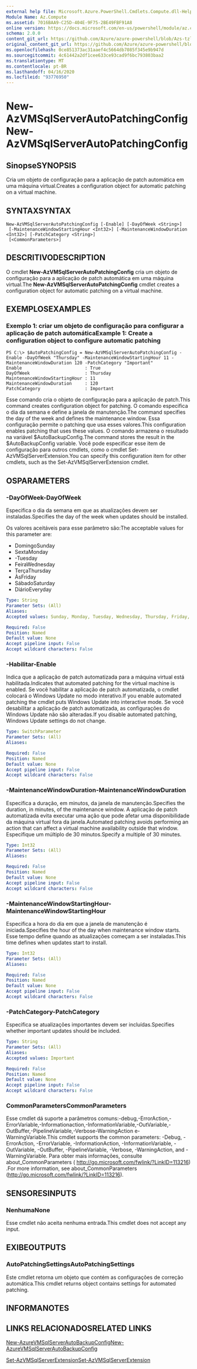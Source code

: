 ```yaml
---
external help file: Microsoft.Azure.PowerShell.Cmdlets.Compute.dll-Help-Help.xml
Module Name: Az.Compute
ms.assetid: 7016BAA9-C25D-404E-9F75-2BE49FBF91A8
online version: https://docs.microsoft.com/en-us/powershell/module/az.compute/new-azvmsqlserverautopatchingconfig
schema: 2.0.0
content_git_url: https://github.com/Azure/azure-powershell/blob/Azs-tzl/src/Compute/Compute/help/New-AzVMSqlServerAutoPatchingConfig.md
original_content_git_url: https://github.com/Azure/azure-powershell/blob/Azs-tzl/src/Compute/Compute/help/New-AzVMSqlServerAutoPatchingConfig.md
ms.openlocfilehash: 0ce851373ac31aaef4c5664db7085f345e9b947d
ms.sourcegitcommit: 4c61442a2df1cee633ce93cad9f6bc793803baa2
ms.translationtype: MT
ms.contentlocale: pt-BR
ms.lasthandoff: 04/16/2020
ms.locfileid: "93776950"
---
```

# <span data-ttu-id="bf24c-101">New-AzVMSqlServerAutoPatchingConfig</span><span class="sxs-lookup"><span data-stu-id="bf24c-101">New-AzVMSqlServerAutoPatchingConfig</span></span>

## <span data-ttu-id="bf24c-102">Sinopse</span><span class="sxs-lookup"><span data-stu-id="bf24c-102">SYNOPSIS</span></span>
<span data-ttu-id="bf24c-103">Cria um objeto de configuração para a aplicação de patch automática em uma máquina virtual.</span><span class="sxs-lookup"><span data-stu-id="bf24c-103">Creates a configuration object for automatic patching on a virtual machine.</span></span>

## <span data-ttu-id="bf24c-104">SYNTAX</span><span class="sxs-lookup"><span data-stu-id="bf24c-104">SYNTAX</span></span>

```
New-AzVMSqlServerAutoPatchingConfig [-Enable] [-DayOfWeek <String>]
 [-MaintenanceWindowStartingHour <Int32>] [-MaintenanceWindowDuration <Int32>] [-PatchCategory <String>]
 [<CommonParameters>]
```

## <span data-ttu-id="bf24c-105">DESCRITIVO</span><span class="sxs-lookup"><span data-stu-id="bf24c-105">DESCRIPTION</span></span>
<span data-ttu-id="bf24c-106">O cmdlet **New-AzVMSqlServerAutoPatchingConfig** cria um objeto de configuração para a aplicação de patch automática em uma máquina virtual.</span><span class="sxs-lookup"><span data-stu-id="bf24c-106">The **New-AzVMSqlServerAutoPatchingConfig** cmdlet creates a configuration object for automatic patching on a virtual machine.</span></span>

## <span data-ttu-id="bf24c-107">EXEMPLOS</span><span class="sxs-lookup"><span data-stu-id="bf24c-107">EXAMPLES</span></span>

### <span data-ttu-id="bf24c-108">Exemplo 1: criar um objeto de configuração para configurar a aplicação de patch automática</span><span class="sxs-lookup"><span data-stu-id="bf24c-108">Example 1: Create a configuration object to configure automatic patching</span></span>
```
PS C:\> $AutoPatchingConfig = New-AzVMSqlServerAutoPatchingConfig -Enable -DayOfWeek "Thursday" -MaintenanceWindowStartingHour 11 -MaintenanceWindowDuration 120 -PatchCategory "Important"
Enable                        : True
DayOfWeek                     : Thursday
MaintenanceWindowStartingHour : 11
MaintenanceWindowDuration     : 120
PatchCategory                 : Important
```

<span data-ttu-id="bf24c-109">Esse comando cria o objeto de configuração para a aplicação de patch.</span><span class="sxs-lookup"><span data-stu-id="bf24c-109">This command creates configuration object for patching.</span></span>
<span data-ttu-id="bf24c-110">O comando especifica o dia da semana e define a janela de manutenção.</span><span class="sxs-lookup"><span data-stu-id="bf24c-110">The command specifies the day of the week and defines the maintenance window.</span></span>
<span data-ttu-id="bf24c-111">Essa configuração permite o patching que usa esses valores.</span><span class="sxs-lookup"><span data-stu-id="bf24c-111">This configuration enables patching that uses these values.</span></span>
<span data-ttu-id="bf24c-112">O comando armazena o resultado na variável $AutoBackupConfig.</span><span class="sxs-lookup"><span data-stu-id="bf24c-112">The command stores the result in the $AutoBackupConfig variable.</span></span>
<span data-ttu-id="bf24c-113">Você pode especificar esse item de configuração para outros cmdlets, como o cmdlet Set-AzVMSqlServerExtension.</span><span class="sxs-lookup"><span data-stu-id="bf24c-113">You can specify this configuration item for other cmdlets, such as the Set-AzVMSqlServerExtension cmdlet.</span></span>

## <span data-ttu-id="bf24c-114">OS</span><span class="sxs-lookup"><span data-stu-id="bf24c-114">PARAMETERS</span></span>

### <span data-ttu-id="bf24c-115">-DayOfWeek</span><span class="sxs-lookup"><span data-stu-id="bf24c-115">-DayOfWeek</span></span>
<span data-ttu-id="bf24c-116">Especifica o dia da semana em que as atualizações devem ser instaladas.</span><span class="sxs-lookup"><span data-stu-id="bf24c-116">Specifies the day of the week when updates should be installed.</span></span>

<span data-ttu-id="bf24c-117">Os valores aceitáveis para esse parâmetro são:</span><span class="sxs-lookup"><span data-stu-id="bf24c-117">The acceptable values for this parameter are:</span></span>

- <span data-ttu-id="bf24c-118">Domingo</span><span class="sxs-lookup"><span data-stu-id="bf24c-118">Sunday</span></span>
- <span data-ttu-id="bf24c-119">Sexta</span><span class="sxs-lookup"><span data-stu-id="bf24c-119">Monday</span></span>
- <span data-ttu-id="bf24c-120">-</span><span class="sxs-lookup"><span data-stu-id="bf24c-120">Tuesday</span></span>
- <span data-ttu-id="bf24c-121">Feira</span><span class="sxs-lookup"><span data-stu-id="bf24c-121">Wednesday</span></span>
- <span data-ttu-id="bf24c-122">Terça</span><span class="sxs-lookup"><span data-stu-id="bf24c-122">Thursday</span></span>
- <span data-ttu-id="bf24c-123">Às</span><span class="sxs-lookup"><span data-stu-id="bf24c-123">Friday</span></span>
- <span data-ttu-id="bf24c-124">Sábado</span><span class="sxs-lookup"><span data-stu-id="bf24c-124">Saturday</span></span>
- <span data-ttu-id="bf24c-125">Diário</span><span class="sxs-lookup"><span data-stu-id="bf24c-125">Everyday</span></span>

```yaml
Type: String
Parameter Sets: (All)
Aliases: 
Accepted values: Sunday, Monday, Tuesday, Wednesday, Thursday, Friday, Saturday, Everyday

Required: False
Position: Named
Default value: None
Accept pipeline input: False
Accept wildcard characters: False
```

### <span data-ttu-id="bf24c-126">-Habilitar</span><span class="sxs-lookup"><span data-stu-id="bf24c-126">-Enable</span></span>
<span data-ttu-id="bf24c-127">Indica que a aplicação de patch automatizada para a máquina virtual está habilitada.</span><span class="sxs-lookup"><span data-stu-id="bf24c-127">Indicates that automated patching for the virtual machine is enabled.</span></span>
<span data-ttu-id="bf24c-128">Se você habilitar a aplicação de patch automatizada, o cmdlet colocará o Windows Update no modo interativo.</span><span class="sxs-lookup"><span data-stu-id="bf24c-128">If you enable automated patching the cmdlet puts Windows Update into interactive mode.</span></span>
<span data-ttu-id="bf24c-129">Se você desabilitar a aplicação de patch automatizada, as configurações do Windows Update não são alteradas.</span><span class="sxs-lookup"><span data-stu-id="bf24c-129">If you disable automated patching, Windows Update settings do not change.</span></span>

```yaml
Type: SwitchParameter
Parameter Sets: (All)
Aliases: 

Required: False
Position: Named
Default value: None
Accept pipeline input: False
Accept wildcard characters: False
```

### <span data-ttu-id="bf24c-130">-MaintenanceWindowDuration</span><span class="sxs-lookup"><span data-stu-id="bf24c-130">-MaintenanceWindowDuration</span></span>
<span data-ttu-id="bf24c-131">Especifica a duração, em minutos, da janela de manutenção.</span><span class="sxs-lookup"><span data-stu-id="bf24c-131">Specifies the duration, in minutes, of the maintenance window.</span></span>
<span data-ttu-id="bf24c-132">A aplicação de patch automatizada evita executar uma ação que pode afetar uma disponibilidade da máquina virtual fora da janela.</span><span class="sxs-lookup"><span data-stu-id="bf24c-132">Automated patching avoids performing an action that can affect a virtual machine availability outside that window.</span></span>
<span data-ttu-id="bf24c-133">Especifique um múltiplo de 30 minutos.</span><span class="sxs-lookup"><span data-stu-id="bf24c-133">Specify a multiple of 30 minutes.</span></span>

```yaml
Type: Int32
Parameter Sets: (All)
Aliases: 

Required: False
Position: Named
Default value: None
Accept pipeline input: False
Accept wildcard characters: False
```

### <span data-ttu-id="bf24c-134">-MaintenanceWindowStartingHour</span><span class="sxs-lookup"><span data-stu-id="bf24c-134">-MaintenanceWindowStartingHour</span></span>
<span data-ttu-id="bf24c-135">Especifica a hora do dia em que a janela de manutenção é iniciada.</span><span class="sxs-lookup"><span data-stu-id="bf24c-135">Specifies the hour of the day when maintenance window starts.</span></span>
<span data-ttu-id="bf24c-136">Esse tempo define quando as atualizações começam a ser instaladas.</span><span class="sxs-lookup"><span data-stu-id="bf24c-136">This time defines when updates start to install.</span></span>

```yaml
Type: Int32
Parameter Sets: (All)
Aliases: 

Required: False
Position: Named
Default value: None
Accept pipeline input: False
Accept wildcard characters: False
```

### <span data-ttu-id="bf24c-137">-PatchCategory</span><span class="sxs-lookup"><span data-stu-id="bf24c-137">-PatchCategory</span></span>
<span data-ttu-id="bf24c-138">Especifica se atualizações importantes devem ser incluídas.</span><span class="sxs-lookup"><span data-stu-id="bf24c-138">Specifies whether important updates should be included.</span></span>

```yaml
Type: String
Parameter Sets: (All)
Aliases: 
Accepted values: Important

Required: False
Position: Named
Default value: None
Accept pipeline input: False
Accept wildcard characters: False
```

### <span data-ttu-id="bf24c-139">CommonParameters</span><span class="sxs-lookup"><span data-stu-id="bf24c-139">CommonParameters</span></span>
<span data-ttu-id="bf24c-140">Esse cmdlet dá suporte a parâmetros comuns:-debug,-ErrorAction,-ErrorVariable,-Informationaction,-InformationVariable,-OutVariable,-OutBuffer,-PipelineVariable,-Verbose-WarningAction e-WarningVariable.</span><span class="sxs-lookup"><span data-stu-id="bf24c-140">This cmdlet supports the common parameters: -Debug, -ErrorAction, -ErrorVariable, -InformationAction, -InformationVariable, -OutVariable, -OutBuffer, -PipelineVariable, -Verbose, -WarningAction, and -WarningVariable.</span></span> <span data-ttu-id="bf24c-141">Para obter mais informações, consulte about_CommonParameters ( http://go.microsoft.com/fwlink/?LinkID=113216) .</span><span class="sxs-lookup"><span data-stu-id="bf24c-141">For more information, see about_CommonParameters (http://go.microsoft.com/fwlink/?LinkID=113216).</span></span>

## <span data-ttu-id="bf24c-142">SENSORES</span><span class="sxs-lookup"><span data-stu-id="bf24c-142">INPUTS</span></span>

### <span data-ttu-id="bf24c-143">Nenhuma</span><span class="sxs-lookup"><span data-stu-id="bf24c-143">None</span></span>
<span data-ttu-id="bf24c-144">Esse cmdlet não aceita nenhuma entrada.</span><span class="sxs-lookup"><span data-stu-id="bf24c-144">This cmdlet does not accept any input.</span></span>

## <span data-ttu-id="bf24c-145">EXIBE</span><span class="sxs-lookup"><span data-stu-id="bf24c-145">OUTPUTS</span></span>

### <span data-ttu-id="bf24c-146">AutoPatchingSettings</span><span class="sxs-lookup"><span data-stu-id="bf24c-146">AutoPatchingSettings</span></span>
<span data-ttu-id="bf24c-147">Este cmdlet retorna um objeto que contém as configurações de correção automática.</span><span class="sxs-lookup"><span data-stu-id="bf24c-147">This cmdlet returns object contains settings for automated patching.</span></span>

## <span data-ttu-id="bf24c-148">INFORMA</span><span class="sxs-lookup"><span data-stu-id="bf24c-148">NOTES</span></span>

## <span data-ttu-id="bf24c-149">LINKS RELACIONADOS</span><span class="sxs-lookup"><span data-stu-id="bf24c-149">RELATED LINKS</span></span>

[<span data-ttu-id="bf24c-150">New-AzureVMSqlServerAutoBackupConfig</span><span class="sxs-lookup"><span data-stu-id="bf24c-150">New-AzureVMSqlServerAutoBackupConfig</span></span>](./New-AzureVMSqlServerAutoBackupConfig.md)

[<span data-ttu-id="bf24c-151">Set-AzVMSqlServerExtension</span><span class="sxs-lookup"><span data-stu-id="bf24c-151">Set-AzVMSqlServerExtension</span></span>](./Set-AzVMSqlServerExtension.md)


